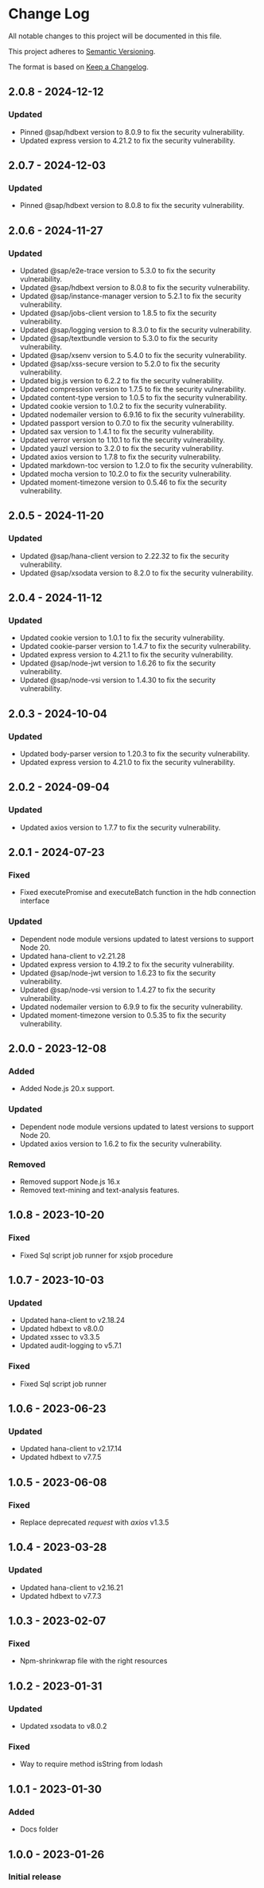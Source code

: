# Change Log
All notable changes to this project will be documented in this file.

This project adheres to [Semantic Versioning](http://semver.org/).

The format is based on [Keep a Changelog](http://keepachangelog.com/).

<a name="2.0.8"></a>
## 2.0.8 - 2024-12-12

### Updated
- Pinned @sap/hdbext version to 8.0.9 to fix the security vulnerability.
- Updated express version to 4.21.2  to fix the security vulnerability.


<a name="2.0.7"></a>
## 2.0.7 - 2024-12-03

### Updated
- Pinned @sap/hdbext version to 8.0.8 to fix the security vulnerability.

<a name="2.0.6"></a>
## 2.0.6 - 2024-11-27

### Updated
- Updated @sap/e2e-trace version to 5.3.0 to fix the security vulnerability.
- Updated @sap/hdbext version to 8.0.8 to fix the security vulnerability.
- Updated @sap/instance-manager version to 5.2.1 to fix the security vulnerability.
- Updated @sap/jobs-client version to 1.8.5 to fix the security vulnerability.
- Updated @sap/logging version to 8.3.0 to fix the security vulnerability.
- Updated @sap/textbundle version to 5.3.0 to fix the security vulnerability.
- Updated @sap/xsenv version to 5.4.0 to fix the security vulnerability.
- Updated @sap/xss-secure version to 5.2.0 to fix the security vulnerability.
- Updated big.js version to 6.2.2 to fix the security vulnerability.
- Updated compression version to 1.7.5 to fix the security vulnerability.
- Updated content-type version to 1.0.5 to fix the security vulnerability.
- Updated cookie version to 1.0.2 to fix the security vulnerability.
- Updated nodemailer version to 6.9.16 to fix the security vulnerability.
- Updated passport version to 0.7.0 to fix the security vulnerability.
- Updated sax version to 1.4.1 to fix the security vulnerability.
- Updated verror version to 1.10.1 to fix the security vulnerability.
- Updated yauzl version to 3.2.0  to fix the security vulnerability.
- Updated axios version to 1.7.8 to fix the security vulnerability.
- Updated markdown-toc version to 1.2.0 to fix the security vulnerability.
- Updated mocha version to 10.2.0 to fix the security vulnerability.
- Updated moment-timezone version to 0.5.46 to fix the security vulnerability.


<a name="2.0.5"></a>
## 2.0.5 - 2024-11-20

### Updated
- Updated @sap/hana-client version to 2.22.32 to fix the security vulnerability.
- Updated @sap/xsodata version to 8.2.0 to fix the security vulnerability.

<a name="2.0.4"></a>
## 2.0.4 - 2024-11-12

### Updated
- Updated cookie version to 1.0.1 to fix the security vulnerability.
- Updated cookie-parser version to 1.4.7 to fix the security vulnerability.
- Updated express version to 4.21.1 to fix the security vulnerability.
- Updated @sap/node-jwt version to 1.6.26 to fix the security vulnerability.
- Updated @sap/node-vsi version to 1.4.30 to fix the security vulnerability.

<a name="2.0.3"></a>
## 2.0.3 - 2024-10-04

### Updated
- Updated body-parser version to 1.20.3 to fix the security vulnerability.
- Updated express version to 4.21.0 to fix the security vulnerability.

<a name="2.0.2"></a>
## 2.0.2 - 2024-09-04

### Updated
- Updated axios version to 1.7.7 to fix the security vulnerability.

<a name="2.0.1"></a>
## 2.0.1 - 2024-07-23

### Fixed
- Fixed executePromise and executeBatch function in the hdb connection interface

### Updated
- Dependent node module versions updated to latest versions to support Node 20.
- Updated hana-client to v2.21.28
- Updated express version to 4.19.2 to fix the security vulnerability.
- Updated @sap/node-jwt version to 1.6.23 to fix the security vulnerability.    
- Updated @sap/node-vsi version to 1.4.27 to fix the security vulnerability.
- Updated nodemailer version to 6.9.9 to fix the security vulnerability.
- Updated moment-timezone version to 0.5.35 to fix the security vulnerability.
      
<a name="2.0.0"></a>
## 2.0.0 - 2023-12-08

### Added
- Added Node.js 20.x support.

### Updated
- Dependent node module versions updated to latest versions to support Node 20.
- Updated axios version to 1.6.2 to fix the security vulnerability.

### Removed
- Removed support Node.js 16.x
- Removed text-mining and text-analysis features.

<a name="1.0.8"></a>
## 1.0.8 - 2023-10-20

### Fixed
- Fixed Sql script job runner for xsjob procedure


<a name="1.0.7"></a>
## 1.0.7 - 2023-10-03

### Updated
- Updated hana-client to v2.18.24
- Updated hdbext to v8.0.0
- Updated xssec to v3.3.5
- Updated audit-logging to v5.7.1


### Fixed
- Fixed Sql script job runner


<a name="1.0.6"></a>
## 1.0.6 - 2023-06-23

### Updated
- Updated hana-client to v2.17.14
- Updated hdbext to v7.7.5

<a name="1.0.5"></a>
## 1.0.5 - 2023-06-08

### Fixed
- Replace deprecated _request_ with _axios_ v1.3.5


<a name="1.0.4"></a>
## 1.0.4 - 2023-03-28

### Updated
- Updated hana-client to v2.16.21
- Updated hdbext to v7.7.3

<a name="1.0.3"></a>
## 1.0.3 - 2023-02-07

### Fixed
- Npm-shrinkwrap file with the right resources

<a name="1.0.2"></a>
## 1.0.2 - 2023-01-31

### Updated
- Updated xsodata to v8.0.2

### Fixed
- Way to require method isString from lodash

<a name="1.0.1"></a>
## 1.0.1 - 2023-01-30

### Added
- Docs folder 

<a name="1.0.0"></a>
## 1.0.0 - 2023-01-26

### Initial release
